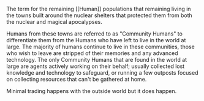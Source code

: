 The term for the remaining [[Human]] populations that remaining living in the towns built around the nuclear shelters that protected them from both the nuclear and magical apocalypses. 

Humans from these towns are referred to as "Community Humans" to differentiate them from the Humans who have left to live in the world at large. The majority of humans continue to live in these communities, those who wish to leave are stripped of their memories and any advanced technology. The only Community Humans that are found in the world at large are agents actively working on their behalf; usually collected lost knowledge and technology to safeguard, or running a few outposts focused on collecting resources that can't be gathered at home.

Minimal trading happens with the outside world but it does happen.


